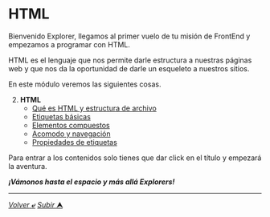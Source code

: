 # HTML

Bienvenido Explorer, llegamos al primer vuelo de tu misión de FrontEnd y empezamos a programar con HTML.

HTML es el lenguaje que nos permite darle estructura a nuestras páginas web y que nos da la oportunidad de darle un esqueleto a nuestros sitios.

En este módulo veremos las siguientes cosas.

2. **HTML**
    - [Qué es HTML y estructura de archivo](./temario/1.-queEsHMTL.md)
	- [Etiquetas básicas](./temario/2.-etiquetasBasicas.md)
	- [Elementos compuestos](./temario/3.-elementosCompuestos.md)
	- [Acomodo y navegación](./temario/4.-acomodoNavegacion.md)
    - [Propiedades de etiquetas](./temario/5.-propiedades.md)

Para entrar a los contenidos solo tienes que dar click en el título y empezará la aventura.

***¡Vámonos hasta el espacio y más allá Explorers!***

---

[*Volver* **&ldca;**](/README.md "Regresar a página principal") [*Subir* **&#11165;**](# "Ir al título")
